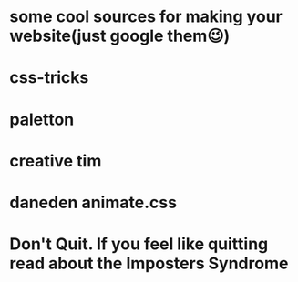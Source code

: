 # some cool sources for making your website(just google them😉)
# css-tricks
# paletton
# creative tim
# daneden animate.css
# Don't Quit. If you feel like quitting read about the Imposters Syndrome